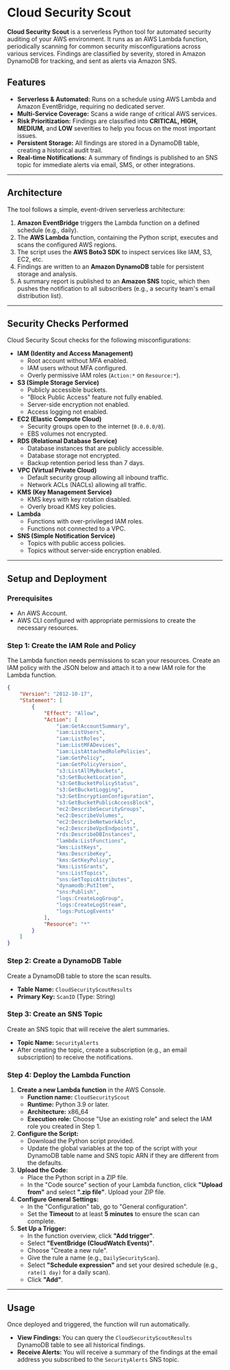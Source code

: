 # Cloud Security Scout

**Cloud Security Scout** is a serverless Python tool for automated security auditing of your AWS environment. It runs as an AWS Lambda function, periodically scanning for common security misconfigurations across various services. Findings are classified by severity, stored in Amazon DynamoDB for tracking, and sent as alerts via Amazon SNS.

## Features

  - **Serverless & Automated:** Runs on a schedule using AWS Lambda and Amazon EventBridge, requiring no dedicated server.
  - **Multi-Service Coverage:** Scans a wide range of critical AWS services.
  - **Risk Prioritization:** Findings are classified into **CRITICAL, HIGH, MEDIUM,** and **LOW** severities to help you focus on the most important issues.
  - **Persistent Storage:** All findings are stored in a DynamoDB table, creating a historical audit trail.
  - **Real-time Notifications:** A summary of findings is published to an SNS topic for immediate alerts via email, SMS, or other integrations.

-----

## Architecture

The tool follows a simple, event-driven serverless architecture:

1.  **Amazon EventBridge** triggers the Lambda function on a defined schedule (e.g., daily).
2.  The **AWS Lambda** function, containing the Python script, executes and scans the configured AWS regions.
3.  The script uses the **AWS Boto3 SDK** to inspect services like IAM, S3, EC2, etc.
4.  Findings are written to an **Amazon DynamoDB** table for persistent storage and analysis.
5.  A summary report is published to an **Amazon SNS** topic, which then pushes the notification to all subscribers (e.g., a security team's email distribution list).

-----

## Security Checks Performed

Cloud Security Scout checks for the following misconfigurations:

  - **IAM (Identity and Access Management)**
      - Root account without MFA enabled.
      - IAM users without MFA configured.
      - Overly permissive IAM roles (`Action:*` on `Resource:*`).
  - **S3 (Simple Storage Service)**
      - Publicly accessible buckets.
    <!-- end list -->
      * "Block Public Access" feature not fully enabled.
    <!-- end list -->
      - Server-side encryption not enabled.
      - Access logging not enabled.
  - **EC2 (Elastic Compute Cloud)**
      - Security groups open to the internet (`0.0.0.0/0`).
      - EBS volumes not encrypted.
  - **RDS (Relational Database Service)**
      - Database instances that are publicly accessible.
      - Database storage not encrypted.
      - Backup retention period less than 7 days.
  - **VPC (Virtual Private Cloud)**
      - Default security group allowing all inbound traffic.
      - Network ACLs (NACLs) allowing all traffic.
  - **KMS (Key Management Service)**
      - KMS keys with key rotation disabled.
      - Overly broad KMS key policies.
  - **Lambda**
      - Functions with over-privileged IAM roles.
      - Functions not connected to a VPC.
  - **SNS (Simple Notification Service)**
      - Topics with public access policies.
      - Topics without server-side encryption enabled.

-----

## Setup and Deployment

### Prerequisites

  - An AWS Account.
  - AWS CLI configured with appropriate permissions to create the necessary resources.

### Step 1: Create the IAM Role and Policy

The Lambda function needs permissions to scan your resources. Create an IAM policy with the JSON below and attach it to a new IAM role for the Lambda function.

```json
{
    "Version": "2012-10-17",
    "Statement": [
        {
            "Effect": "Allow",
            "Action": [
                "iam:GetAccountSummary",
                "iam:ListUsers",
                "iam:ListRoles",
                "iam:ListMFADevices",
                "iam:ListAttachedRolePolicies",
                "iam:GetPolicy",
                "iam:GetPolicyVersion",
                "s3:ListAllMyBuckets",
                "s3:GetBucketLocation",
                "s3:GetBucketPolicyStatus",
                "s3:GetBucketLogging",
                "s3:GetEncryptionConfiguration",
                "s3:GetBucketPublicAccessBlock",
                "ec2:DescribeSecurityGroups",
                "ec2:DescribeVolumes",
                "ec2:DescribeNetworkAcls",
                "ec2:DescribeVpcEndpoints",
                "rds:DescribeDBInstances",
                "lambda:ListFunctions",
                "kms:ListKeys",
                "kms:DescribeKey",
                "kms:GetKeyPolicy",
                "kms:ListGrants",
                "sns:ListTopics",
                "sns:GetTopicAttributes",
                "dynamodb:PutItem",
                "sns:Publish",
                "logs:CreateLogGroup",
                "logs:CreateLogStream",
                "logs:PutLogEvents"
            ],
            "Resource": "*"
        }
    ]
}
```

### Step 2: Create a DynamoDB Table

Create a DynamoDB table to store the scan results.

  - **Table Name:** `CloudSecurityScoutResults`
  - **Primary Key:** `ScanID` (Type: String)

### Step 3: Create an SNS Topic

Create an SNS topic that will receive the alert summaries.

  - **Topic Name:** `SecurityAlerts`
  - After creating the topic, create a subscription (e.g., an email subscription) to receive the notifications.

### Step 4: Deploy the Lambda Function

1.  **Create a new Lambda function** in the AWS Console.
      - **Function name:** `CloudSecurityScout`
      - **Runtime:** Python 3.9 or later.
      - **Architecture:** x86\_64
      - **Execution role:** Choose "Use an existing role" and select the IAM role you created in Step 1.
2.  **Configure the Script:**
      - Download the Python script provided.
      - Update the global variables at the top of the script with your DynamoDB table name and SNS topic ARN if they are different from the defaults.
3.  **Upload the Code:**
      - Place the Python script in a ZIP file.
      - In the "Code source" section of your Lambda function, click **"Upload from"** and select **".zip file"**. Upload your ZIP file.
4.  **Configure General Settings:**
      - In the "Configuration" tab, go to "General configuration".
      - Set the **Timeout** to at least **5 minutes** to ensure the scan can complete.
5.  **Set Up a Trigger:**
      - In the function overview, click **"Add trigger"**.
      - Select **"EventBridge (CloudWatch Events)"**.
      - Choose "Create a new rule".
      - Give the rule a name (e.g., `DailySecurityScan`).
      - Select **"Schedule expression"** and set your desired schedule (e.g., `rate(1 day)` for a daily scan).
      - Click **"Add"**.

-----

## Usage

Once deployed and triggered, the function will run automatically.

  - **View Findings:** You can query the `CloudSecurityScoutResults` DynamoDB table to see all historical findings.
  - **Receive Alerts:** You will receive a summary of the findings at the email address you subscribed to the `SecurityAlerts` SNS topic.
